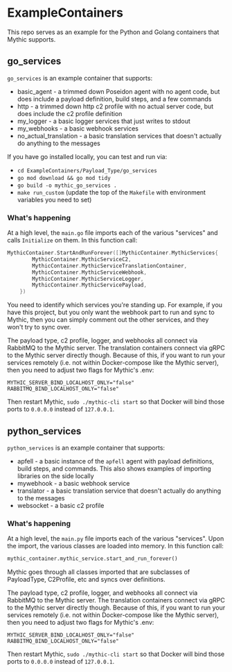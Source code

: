 # ExampleContainers

This repo serves as an example for the Python and Golang containers that Mythic supports.

## go_services

`go_services` is an example container that supports:

- basic_agent - a trimmed down Poseidon agent with no agent code, but does include a payload definition, build steps, and a few commands
- http - a trimmed down http c2 profile with no actual server code, but does include the c2 profile definition
- my_logger - a basic logger services that just writes to stdout
- my_webhooks - a basic webhook services 
- no_actual_translation - a basic translation services that doesn't actually do anything to the messages

If you have go installed locally, you can test and run via:

- `cd ExampleContainers/Payload_Type/go_services`
- `go mod download && go mod tidy`
- `go build -o mythic_go_services .`
- `make run_custom` (update the top of the `Makefile` with environment variables you need to set)

### What's happening
At a high level, the `main.go` file imports each of the various "services" and calls `Initialize` on them. 
In this function call:
```go
MythicContainer.StartAndRunForever([]MythicContainer.MythicServices{
		MythicContainer.MythicServiceC2,
		MythicContainer.MythicServiceTranslationContainer,
		MythicContainer.MythicServiceWebhook,
		MythicContainer.MythicServiceLogger,
		MythicContainer.MythicServicePayload,
	})
```
You need to identify which services you're standing up. For example, if you have this project, but you only want the webhook part to run and sync to Mythic, then you can simply comment out the other services, and they won't try to sync over.

The payload type, c2 profile, logger, and webhooks all connect via RabbitMQ to the Mythic server. The translation containers connect via gRPC to the Mythic server directly though.
Because of this, if you want to run your services remotely (i.e. not within Docker-compose like the Mythic server), then you need to adjust two flags for Mythic's .env:
```text
MYTHIC_SERVER_BIND_LOCALHOST_ONLY="false"
RABBITMQ_BIND_LOCALHOST_ONLY="false"
```
Then restart Mythic, `sudo ./mythic-cli start` so that Docker will bind those ports to `0.0.0.0` instead of `127.0.0.1`.
## python_services

`python_services` is an example container that supports:

- apfell - a basic instance of the `apfell` agent with payload definitions, build steps, and commands. This also shows examples of importing libraries on the side locally
- mywebhook - a basic webhook service
- translator - a basic translation service that doesn't actually do anything to the messages
- websocket - a basic c2 profile 

### What's happening
At a high level, the `main.py` file imports each of the various "services". Upon the import, the various classes are loaded into memory.
In this function call:
```python
mythic_container.mythic_service.start_and_run_forever()
```
Mythic goes through all classes imported that are subclasses of PayloadType, C2Profile, etc and syncs over definitions.

The payload type, c2 profile, logger, and webhooks all connect via RabbitMQ to the Mythic server. The translation containers connect via gRPC to the Mythic server directly though.
Because of this, if you want to run your services remotely (i.e. not within Docker-compose like the Mythic server), then you need to adjust two flags for Mythic's .env:
```text
MYTHIC_SERVER_BIND_LOCALHOST_ONLY="false"
RABBITMQ_BIND_LOCALHOST_ONLY="false"
```
Then restart Mythic, `sudo ./mythic-cli start` so that Docker will bind those ports to `0.0.0.0` instead of `127.0.0.1`.